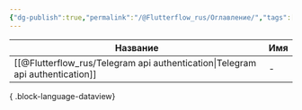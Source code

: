 ```yaml
---
{"dg-publish":true,"permalink":"/@Flutterflow_rus/Оглавление/","tags":["gardenEntry"],"created":"2024-10-22T15:14:51.339-03:00","updated":"2024-10-22T15:34:51.134-03:00"}
---
```



| Название                                                                         | Имя |
| -------------------------------------------------------------------------------- | --- |
| [[@Flutterflow_rus/Telegram api authentication\|Telegram api authentication]] | \-  |

{ .block-language-dataview}

